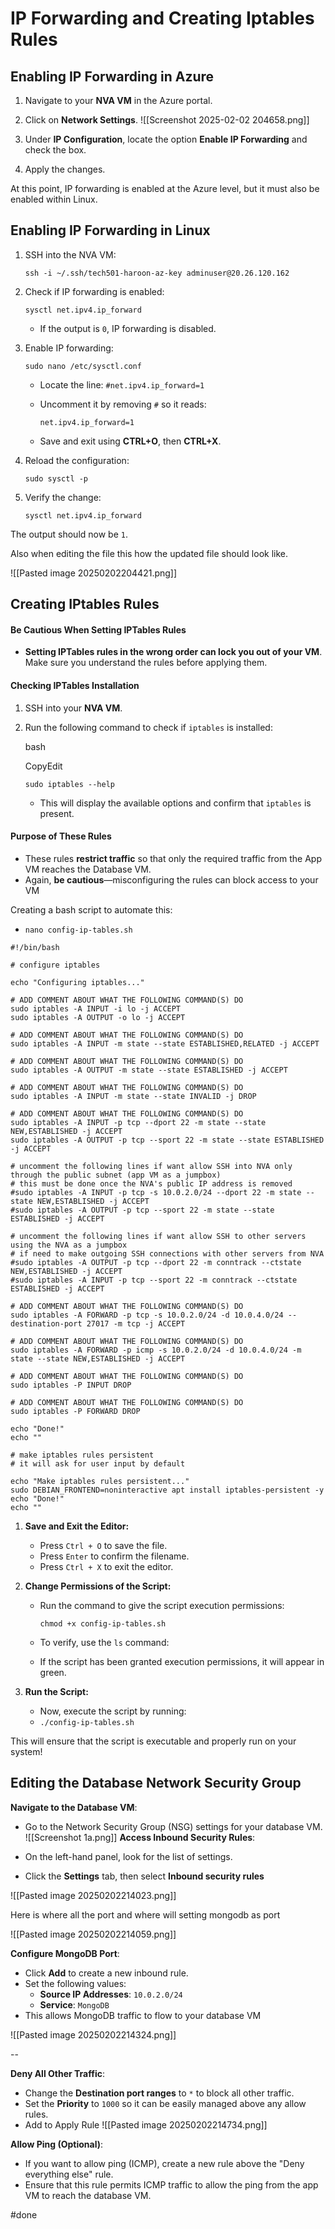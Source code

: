 
# IP Forwarding and Creating Iptables Rules 




## Enabling IP Forwarding in Azure

1. Navigate to your **NVA VM** in the Azure portal.
    
2. Click on **Network Settings**.
![[Screenshot 2025-02-02 204658.png]]


1. Under **IP Configuration**, locate the option **Enable IP Forwarding** and check the box.
    
2. Apply the changes.

At this point, IP forwarding is enabled at the Azure level, but it must also be enabled within Linux.
## Enabling IP Forwarding in Linux

1. SSH into the NVA VM:
    
    ```
    ssh -i ~/.ssh/tech501-haroon-az-key adminuser@20.26.120.162
    ```
    
2. Check if IP forwarding is enabled:
    
    ```
    sysctl net.ipv4.ip_forward
    ```
    
    - If the output is `0`, IP forwarding is disabled.
        
3. Enable IP forwarding:
    
    ```
    sudo nano /etc/sysctl.conf
    ```
    
    - Locate the line: `#net.ipv4.ip_forward=1`
        
    - Uncomment it by removing `#` so it reads:
        
        ```
        net.ipv4.ip_forward=1
        ```
        
    - Save and exit using **CTRL+O**, then **CTRL+X**.
        
4. Reload the configuration:
    
    ```
    sudo sysctl -p
    ```
    
5. Verify the change:
    
    ```
    sysctl net.ipv4.ip_forward
    ```

The output should now be `1`.

Also when editing the file this how the updated file should look like.


![[Pasted image 20250202204421.png]]




## Creating IPtables Rules



#### Be Cautious When Setting IPTables Rules

- **Setting IPTables rules in the wrong order can lock you out of your VM**. Make sure you understand the rules before applying them.

#### Checking IPTables Installation

1. SSH into your **NVA VM**.
2. Run the following command to check if `iptables` is installed:
    
    bash
    
    CopyEdit
    
    `sudo iptables --help`
    
    - This will display the available options and confirm that `iptables` is present.

#### Purpose of These Rules

- These rules **restrict traffic** so that only the required traffic from the App VM reaches the Database VM.
- Again, **be cautious**—misconfiguring the rules can block access to your VM

Creating a bash script to automate this:

- `nano config-ip-tables.sh`

```
#!/bin/bash
 
# configure iptables
 
echo "Configuring iptables..."
 
# ADD COMMENT ABOUT WHAT THE FOLLOWING COMMAND(S) DO
sudo iptables -A INPUT -i lo -j ACCEPT
sudo iptables -A OUTPUT -o lo -j ACCEPT
 
# ADD COMMENT ABOUT WHAT THE FOLLOWING COMMAND(S) DO
sudo iptables -A INPUT -m state --state ESTABLISHED,RELATED -j ACCEPT
 
# ADD COMMENT ABOUT WHAT THE FOLLOWING COMMAND(S) DO
sudo iptables -A OUTPUT -m state --state ESTABLISHED -j ACCEPT
 
# ADD COMMENT ABOUT WHAT THE FOLLOWING COMMAND(S) DO
sudo iptables -A INPUT -m state --state INVALID -j DROP
 
# ADD COMMENT ABOUT WHAT THE FOLLOWING COMMAND(S) DO
sudo iptables -A INPUT -p tcp --dport 22 -m state --state NEW,ESTABLISHED -j ACCEPT
sudo iptables -A OUTPUT -p tcp --sport 22 -m state --state ESTABLISHED -j ACCEPT
 
# uncomment the following lines if want allow SSH into NVA only through the public subnet (app VM as a jumpbox)
# this must be done once the NVA's public IP address is removed
#sudo iptables -A INPUT -p tcp -s 10.0.2.0/24 --dport 22 -m state --state NEW,ESTABLISHED -j ACCEPT
#sudo iptables -A OUTPUT -p tcp --sport 22 -m state --state ESTABLISHED -j ACCEPT
 
# uncomment the following lines if want allow SSH to other servers using the NVA as a jumpbox
# if need to make outgoing SSH connections with other servers from NVA
#sudo iptables -A OUTPUT -p tcp --dport 22 -m conntrack --ctstate NEW,ESTABLISHED -j ACCEPT
#sudo iptables -A INPUT -p tcp --sport 22 -m conntrack --ctstate ESTABLISHED -j ACCEPT
 
# ADD COMMENT ABOUT WHAT THE FOLLOWING COMMAND(S) DO
sudo iptables -A FORWARD -p tcp -s 10.0.2.0/24 -d 10.0.4.0/24 --destination-port 27017 -m tcp -j ACCEPT
 
# ADD COMMENT ABOUT WHAT THE FOLLOWING COMMAND(S) DO
sudo iptables -A FORWARD -p icmp -s 10.0.2.0/24 -d 10.0.4.0/24 -m state --state NEW,ESTABLISHED -j ACCEPT
 
# ADD COMMENT ABOUT WHAT THE FOLLOWING COMMAND(S) DO
sudo iptables -P INPUT DROP
 
# ADD COMMENT ABOUT WHAT THE FOLLOWING COMMAND(S) DO
sudo iptables -P FORWARD DROP
 
echo "Done!"
echo ""
 
# make iptables rules persistent
# it will ask for user input by default
 
echo "Make iptables rules persistent..."
sudo DEBIAN_FRONTEND=noninteractive apt install iptables-persistent -y
echo "Done!"
echo ""
```

1. **Save and Exit the Editor:**
    
    - Press `Ctrl + O` to save the file.
    - Press `Enter` to confirm the filename.
    - Press `Ctrl + X` to exit the editor.
2. **Change Permissions of the Script:**
    
    - Run the command to give the script execution permissions:
    

        `chmod +x config-ip-tables.sh`
        
    - To verify, use the `ls` command:
        

    - If the script has been granted execution permissions, it will appear in green.

3. **Run the Script:**
    
    - Now, execute the script by running:
    - 
        `./config-ip-tables.sh`
        

This will ensure that the script is executable and properly run on your system!

## Editing the Database Network Security Group 


**Navigate to the Database VM**:

- Go to the Network Security Group (NSG) settings for your database VM.
![[Screenshot 1a.png]]
**Access Inbound Security Rules**:

- On the left-hand panel, look for the list of settings.
- Click the **Settings** tab, then select **Inbound security rules**

![[Pasted image 20250202214023.png]]

Here is where all the port and where will setting mongodb as port

![[Pasted image 20250202214059.png]]

**Configure MongoDB Port**:

- Click **Add** to create a new inbound rule.
- Set the following values:
    - **Source IP Addresses**: `10.0.2.0/24`
    - **Service**: `MongoDB`
- This allows MongoDB traffic to flow to your database VM

![[Pasted image 20250202214324.png]]


--

   
**Deny All Other Traffic**:

- Change the **Destination port ranges** to `*` to block all other traffic.
- Set the **Priority** to `1000` so it can be easily managed above any allow rules.
- Add to Apply Rule 
![[Pasted image 20250202214734.png]]

**Allow Ping (Optional)**:

- If you want to allow ping (ICMP), create a new rule above the "Deny everything else" rule.
- Ensure that this rule permits ICMP traffic to allow the ping from the app VM to reach the database VM.


#done 